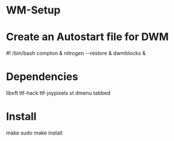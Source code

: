 # WM-Setup
# Create an Autostart file for DWM
#! /bin/bash 
compton &
nitrogen --restore &
dwmblocks &
# Dependencies
libxft
ttf-hack
ttf-joypixels
st
dmenu
tabbed
# Install
make
sudo make install
